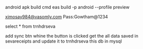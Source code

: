 

android apk build cmd
eas build -p android --profile preview

ximosay984@vasomly.com Pass:Gowtham@1234


select * from trnhdrseva


add sync btn whine the button is clicked get the all data saved in sevareceipts and update it to trnhdrseva this db in mysql